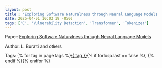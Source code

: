 ```yaml
---
layout: post
title : 'Exploring Software Naturalness through Neural Language Models'
date: 2025-04-01 10:03:19 -0500
tags: ['C', 'Vulnerability Detection', 'Transformer', 'Tokenizer']
---
```

Paper: [Exploring Software Naturalness through Neural Language Models](https://arxiv.org/abs/2006.12641)

Author: L. Buratti and others




 Tags: 
    <span>
    {% for tag in page.tags %}<a href="{{ site.baseurl }}tags/#{{ tag | slugify }}">{{ tag }}</a>{% if forloop.last == false %}, {% endif %}{% endfor %}
    </span>

